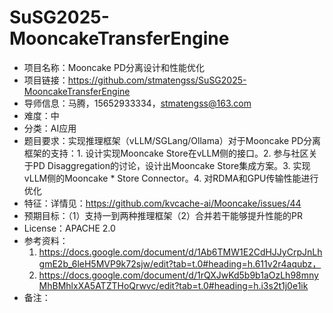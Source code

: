 # SuSG2025-MooncakeTransferEngine

* 项目名称：Mooncake PD分离设计和性能优化
* 项目链接：https://github.com/stmatengss/SuSG2025-MooncakeTransferEngine
* 导师信息：马腾，15652933334，stmatengss@163.com
* 难度：中
* 分类：AI应用
* 题目要求：实现推理框架（vLLM/SGLang/Ollama）对于Mooncake PD分离框架的支持：1. 设计实现Mooncake Store在vLLM侧的接口。2. 参与社区关于PD Disaggregation的讨论，设计出Mooncake Store集成方案。3. 实现vLLM侧的Mooncake * Store Connector。4. 对RDMA和GPU传输性能进行优化
* 特征：详情见：https://github.com/kvcache-ai/Mooncake/issues/44
* 预期目标：（1）支持一到两种推理框架（2）合并若干能够提升性能的PR
* License：APACHE 2.0
* 参考资料：
  1. https://docs.google.com/document/d/1Ab6TMW1E2CdHJJyCrpJnLhgmE2b_6leH5MVP9k72sjw/edit?tab=t.0#heading=h.611v2r4aqubz，
  2. https://docs.google.com/document/d/1rQXJwKd5b9b1aOzLh98mnyMhBMhlxXA5ATZTHoQrwvc/edit?tab=t.0#heading=h.i3s2t1j0e1ik
* 备注：

